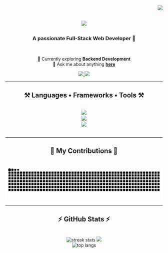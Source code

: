 <img align="right" src="https://visitor-badge.laobi.icu/badge?page_id=soura1334.soura1334" />

<h1 align="center">
    <img src="https://readme-typing-svg.herokuapp.com/?font=Righteous&size=35&center=true&vCenter=true&width=500&height=70&duration=4000&lines=Hello+There+👋;+I'm+Sourajeet+Routh" />
</h1>

<h3 align="center">A passionate Full-Stack Web Developer 🚀</h3>

<br/>

<div align="center">
 
 🔭 Currently exploring **Backend Development**  
 💬 Ask me about anything **[here](https://github.com/sayanChaterjee/sayanChaterjee/issues)**  

</div>

<div align="center"> 
  <a href="mailto:sourajeet1334@gmail.com" target="_blank">
    <img src="https://img.shields.io/badge/Gmail-333333?style=for-the-badge&logo=gmail&logoColor=red" />
  </a>
  <a href="https://www.linkedin.com/in/sourajeet-routh-6198bb296" target="_blank">
    <img src="https://img.shields.io/badge/LinkedIn-0077B5?style=for-the-badge&logo=linkedin&logoColor=white" />
  </a>
</div>

<hr/>

<h2 align="center">⚒️ Languages • Frameworks • Tools ⚒️</h2>
<br/>
<div align="center">
    <img src="https://skillicons.dev/icons?i=react,tailwind,bootstrap,mui,vscode,github,git" /><br>
    <img src="https://skillicons.dev/icons?i=javascript,html,css,c,cpp,java,python,mysql,mongodb" /><br>
    <img src="https://skillicons.dev/icons?i=spring,fastapi" />
</div>

<br/>
<hr/>

<div align="center">
  <h2>🐍 My Contributions 🐍</h2>
  <br>
  <img src="https://raw.githubusercontent.com/soura1334/soura1334/output/snake.svg" alt="Snake animation" />
</div>

<hr/>

<h2 align="center">⚡ GitHub Stats ⚡</h2>
<br>
<div align="center">
  <img width=400 src="https://github-readme-streak-stats-salesp07.vercel.app/?user=soura1334&count_private=true&theme=react&hide_border=true" alt="streak stats"/>
  <img width=400 src="https://github-readme-stats.vercel.app/api?username=soura1334&theme=rose_pine&hide_border=true&include_all_commits=true&count_private=true" />
  <br/>
  <img width=350 src="https://github-readme-stats.vercel.app/api/top-langs/?username=soura1334&theme=rose_pine&hide_border=true&layout=compact&langs_count=8" alt="top langs" />
</div>
